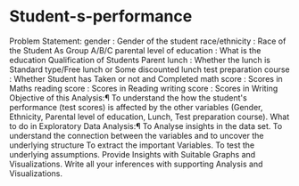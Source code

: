 # Student-s-performance
Problem Statement:  gender                                     : Gender of the student race/ethnicity                         : Race of the Student As Group A/B/C parental level of education  : What is the education Qualification of Students Parent lunch                                        : Whether the lunch is Standard type/Free lunch or Some discounted lunch test preparation course        : Whether Student has Taken or not and Completed math score                              : Scores in Maths reading score                          : Scores in Reading writing score                           : Scores in Writing  Objective of this Analysis:¶ To understand the how the student's performance (test scores) is affected by the other variables (Gender, Ethnicity, Parental level of education, Lunch, Test preparation course). What to do in  Exploratory Data Analysis:¶ To Analyse insights in the data set. To understand the connection between the variables and to uncover the underlying structure To extract the important Variables. To test the underlying assumptions. Provide Insights with Suitable Graphs and Visualizations. Write all your inferences with supporting Analysis and Visualizations.
